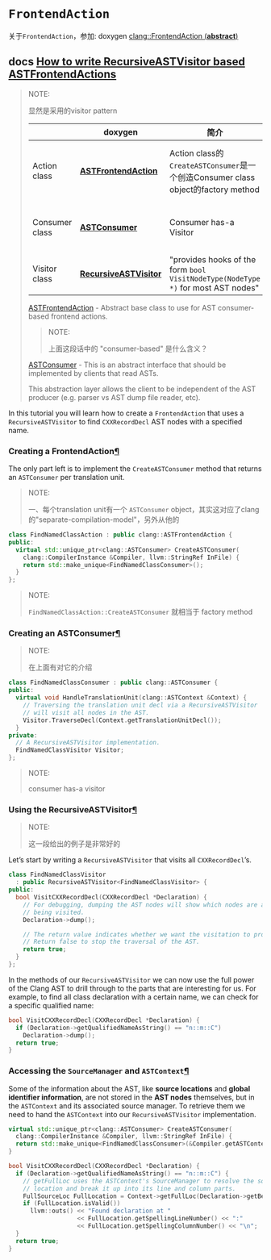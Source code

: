 # `FrontendAction`



关于`FrontendAction`，参加: doxygen [clang::FrontendAction (**abstract**)](https://clang.llvm.org/doxygen/classclang_1_1FrontendAction.html)



## docs [How to write RecursiveASTVisitor based ASTFrontendActions](https://clang.llvm.org/docs/RAVFrontendAction.html#how-to-write-recursiveastvisitor-based-astfrontendactions)

> NOTE: 
>
> 显然是采用的visitor pattern
>
> |                | doxygen                                                      | 简介                                                         | scope、级别                                                  |
> | -------------- | ------------------------------------------------------------ | ------------------------------------------------------------ | ------------------------------------------------------------ |
> | Action class   | [**ASTFrontendAction**](https://clang.llvm.org/doxygen/classclang_1_1ASTFrontendAction.html) | Action class的`CreateASTConsumer`是一个创造Consumer class object的factory method | 工具、application级别，即一个tool，只需要有一个**`ASTFrontendAction`** 对象 |
> | Consumer class | [**ASTConsumer**](https://clang.llvm.org/doxygen/classclang_1_1ASTConsumer.html) | Consumer has-a Visitor                                       | translation unit级别，它给予了programmer对不同的translation unit创建不同的consumer的能力 |
> | Visitor class  | [**RecursiveASTVisitor**](https://clang.llvm.org/doxygen/classclang_1_1RecursiveASTVisitor.html) | "provides hooks of the form `bool VisitNodeType(NodeType *)` for most AST nodes" |                                                              |
>
> [ASTFrontendAction](https://clang.llvm.org/doxygen/classclang_1_1ASTFrontendAction.html) - Abstract base class to use for AST consumer-based frontend actions.
>
> > NOTE: 
> >
> > 上面这段话中的 "consumer-based" 是什么含义？
>
> [ASTConsumer](https://clang.llvm.org/doxygen/classclang_1_1ASTConsumer.html) - This is an abstract interface that should be implemented by clients that read ASTs.
>
> This abstraction layer allows the client to be independent of the AST producer (e.g. parser vs AST dump file reader, etc).
>
> 

In this tutorial you will learn how to create a `FrontendAction` that uses a `RecursiveASTVisitor` to find `CXXRecordDecl` AST nodes with a specified name.

### Creating a FrontendAction[¶](https://clang.llvm.org/docs/RAVFrontendAction.html#creating-a-frontendaction)

The only part left is to implement the `CreateASTConsumer` method that returns an `ASTConsumer` per translation unit.

> NOTE: 
>
> 一、每个translation unit有一个 `ASTConsumer` object，其实这对应了clang的"separate-compilation-model"，另外从他的

```C++
class FindNamedClassAction : public clang::ASTFrontendAction {
public:
  virtual std::unique_ptr<clang::ASTConsumer> CreateASTConsumer(
    clang::CompilerInstance &Compiler, llvm::StringRef InFile) {
    return std::make_unique<FindNamedClassConsumer>();
  }
};
```

> NOTE: 
>
> `FindNamedClassAction::CreateASTConsumer` 就相当于 factory method

### Creating an ASTConsumer[¶](https://clang.llvm.org/docs/RAVFrontendAction.html#creating-an-astconsumer)

> NOTE: 
>
> 在上面有对它的介绍

```C++
class FindNamedClassConsumer : public clang::ASTConsumer {
public:
  virtual void HandleTranslationUnit(clang::ASTContext &Context) {
    // Traversing the translation unit decl via a RecursiveASTVisitor
    // will visit all nodes in the AST.
    Visitor.TraverseDecl(Context.getTranslationUnitDecl());
  }
private:
  // A RecursiveASTVisitor implementation.
  FindNamedClassVisitor Visitor;
};
```

> NOTE: 
>
> consumer has-a visitor

### Using the RecursiveASTVisitor[¶](https://clang.llvm.org/docs/RAVFrontendAction.html#using-the-recursiveastvisitor)

> NOTE: 
>
> 这一段给出的例子是非常好的

Let’s start by writing a `RecursiveASTVisitor` that visits all `CXXRecordDecl`’s.

```c++
class FindNamedClassVisitor
  : public RecursiveASTVisitor<FindNamedClassVisitor> {
public:
  bool VisitCXXRecordDecl(CXXRecordDecl *Declaration) {
    // For debugging, dumping the AST nodes will show which nodes are already
    // being visited.
    Declaration->dump();

    // The return value indicates whether we want the visitation to proceed.
    // Return false to stop the traversal of the AST.
    return true;
  }
};
```

In the methods of our `RecursiveASTVisitor` we can now use the full power of the Clang AST to drill through to the parts that are interesting for us. For example, to find all class declaration with a certain name, we can check for a specific qualified name:

```c++
bool VisitCXXRecordDecl(CXXRecordDecl *Declaration) {
  if (Declaration->getQualifiedNameAsString() == "n::m::C")
    Declaration->dump();
  return true;
}
```

### Accessing the `SourceManager` and `ASTContext`[¶](https://clang.llvm.org/docs/RAVFrontendAction.html#accessing-the-sourcemanager-and-astcontext)

Some of the information about the AST, like **source locations** and **global identifier information**, are not stored in the **AST nodes** themselves, but in the `ASTContext` and its associated source manager. To retrieve them we need to hand the `ASTContext` into our `RecursiveASTVisitor` implementation.



```C++
virtual std::unique_ptr<clang::ASTConsumer> CreateASTConsumer(
  clang::CompilerInstance &Compiler, llvm::StringRef InFile) {
  return std::make_unique<FindNamedClassConsumer>(&Compiler.getASTContext());
}

bool VisitCXXRecordDecl(CXXRecordDecl *Declaration) {
  if (Declaration->getQualifiedNameAsString() == "n::m::C") {
    // getFullLoc uses the ASTContext's SourceManager to resolve the source
    // location and break it up into its line and column parts.
    FullSourceLoc FullLocation = Context->getFullLoc(Declaration->getBeginLoc());
    if (FullLocation.isValid())
      llvm::outs() << "Found declaration at "
                   << FullLocation.getSpellingLineNumber() << ":"
                   << FullLocation.getSpellingColumnNumber() << "\n";
  }
  return true;
}
```

